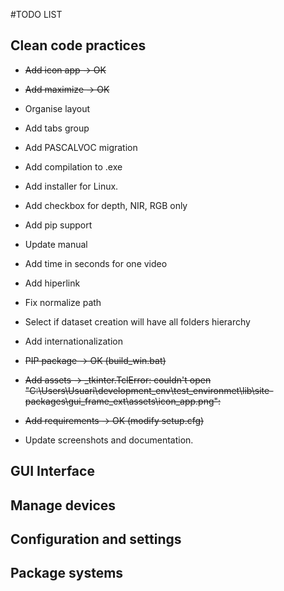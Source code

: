 #TODO LIST

## Clean code practices
* ~~Add icon app -> OK~~
* ~~Add maximize -> OK~~
* Organise layout
* Add tabs group
* Add PASCALVOC migration
* Add compilation to .exe
* Add installer for Linux.
* Add checkbox for depth, NIR, RGB only
* Add pip support
* Update manual
* Add time in seconds for one video
* Add hiperlink
* Fix normalize path
* Select if dataset creation will have all folders hierarchy
* Add internationalization
* ~~PIP package -> OK (build_win.bat)~~
* ~~Add assets -> _tkinter.TclError: couldn't open "C:\Users\Usuari\development_env\test_environmet\lib\site-packages\gui_frame_ext\assets\icon_app.png":~~
* ~~Add requirements -> OK (modify setup.cfg)~~

* Update screenshots and documentation.

## GUI Interface

## Manage devices

## Configuration and settings

## Package systems

